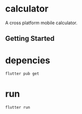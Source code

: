 # calculator

A cross platform mobile calculator.

## Getting Started

# depencies

```bash
flutter pub get
```

# run

```bash
flutter run
```